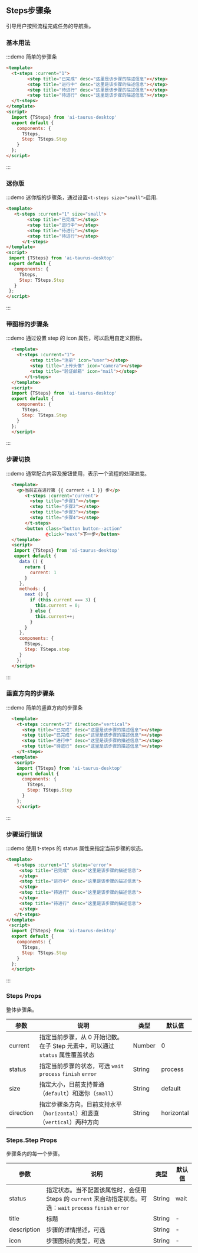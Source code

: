 <script>
  import {TSteps} from "ai-taurus-desktop"
  export default {
    data () {
      return {
        current: 1
      }
    },
    methods: {
      next () {
        if (this.current === 3) {
          this.current = 0;
        } else {
          this.current++;
          }
        }
    },
    components: {
      TSteps,
      Step: TSteps.step
    }
  };
</script>
<style scoped>
  button {
    margin-top: 10px
  }
</style>
## Steps步骤条

引导用户按照流程完成任务的导航条。

### 基本用法

:::demo 简单的步骤条
```html
<template>
  <t-steps :current="1">
        <step title="已完成" desc="这里是该步骤的描述信息"></step>
        <step title="进行中" desc="这里是该步骤的描述信息"></step>
        <step title="待进行" desc="这里是该步骤的描述信息"></step>
        <step title="待进行" desc="这里是该步骤的描述信息"></step>
  </t-steps>
</template>
<script>
  import {TSteps} from 'ai-taurus-desktop'
  export default {
    components: {
      TSteps,
      Step: TSteps.Step
    }
  };
</script>
```
:::
### 迷你版

:::demo 迷你版的步骤条，通过设置`<t-steps size="small">`启用.

```html
<template>
   <t-steps :current="1" size="small">
        <step title="已完成"></step>
        <step title="进行中"></step>
        <step title="待进行"></step>
        <step title="待进行"></step>
      </t-steps>
</template>
<script>
 import {TSteps} from 'ai-taurus-desktop'
 export default {
   components: {
     TSteps,
     Step: TSteps.Step
   }
 };
</script>
```
:::
### 带图标的步骤条

:::demo 通过设置 step 的 icon 属性，可以启用自定义图标。

```html
  <template>
    <t-steps :current="1">
         <step title="注册" icon="user"></step>
         <step title="上传头像" icon="camera"></step>
         <step title="验证邮箱" icon="mail"></step>
       </t-steps>
  </template>
  <script>
  import {TSteps} from 'ai-taurus-desktop'
  export default {
    components: {
      TSteps,
      Step: TSteps.Step
    }
  };
  </script>
```
:::

### 步骤切换
:::demo 通常配合内容及按钮使用，表示一个流程的处理进度。
```html
  <template>
    <p>当前正在进行第 {{ current + 1 }} 步</p>
       <t-steps :current="current">
         <step title="步骤1"></step>
         <step title="步骤2"></step>
         <step title="步骤3"></step>
         <step title="步骤4"></step>
       </t-steps>
       <button class="button button--action"
               @click="next">下一步</button>
  </template>
  <script>
   import {TSteps} from 'ai-taurus-desktop'
   export default {
     data () {
       return {
         current: 1
       }
     },
     methods: {
       next () {
         if (this.current === 3) {
           this.current = 0;
         } else {
           this.current++;
         }
       }
     },
     components: {
       TSteps,
       Step: TSteps.step
     }
    };
  </script>
```
:::

### 垂直方向的步骤条
:::demo 简单的竖直方向的步骤条
```html
  <template>
    <t-steps :current="2" direction="vertical">
      <step title="已完成" desc="这里是该步骤的描述信息"></step>
      <step title="已完成" desc="这里是该步骤的描述信息"></step>
      <step title="进行中" desc="这里是该步骤的描述信息"></step>
      <step title="待进行" desc="这里是该步骤的描述信息"></step>
    </t-steps>
  <template>
   <script>
    import {TSteps} from 'ai-taurus-desktop'
    export default {
      components: {
        TSteps,
        Step: TSteps.Step
      }
    };
    </script>
```
:::

### 步骤运行错误
:::demo 使用 t-steps 的 status 属性来指定当前步骤的状态。
```html
<template>
   <t-steps :current="1" status='error'>
     <step title="已完成" desc="这里是该步骤的描述信息">
     </step>
     <step title="进行中" desc="这里是该步骤的描述信息">
     </step>
     <step title="待进行" desc="这里是该步骤的描述信息">
     </step>
     <step title="待进行" desc="这里是该步骤的描述信息">
     </step>
   </t-steps>
</template>
 <script>
  import {TSteps} from 'ai-taurus-desktop'
  export default {
    components: {
      TSteps,
      Step: TSteps.Step
    }
  };
  </script>
```
:::

### Steps Props

整体步骤条。

| 参数      | 说明                                      | 类型         | 默认值 |
|----------|------------------------------------------|-------------|-------|
| current | 指定当前步骤，从 0 开始记数。在子 Step 元素中，可以通过 `status` 属性覆盖状态 | Number | 0 |
| status | 指定当前步骤的状态，可选 `wait` `process` `finish` `error` | String | process |
| size | 指定大小，目前支持普通（`default`）和迷你（`small`）| String | default |
| direction | 指定步骤条方向。目前支持水平（`horizontal`）和竖直（`vertical`）两种方向 | String | horizontal  |

### Steps.Step  Props

步骤条内的每一个步骤。

| 参数      | 说明                                     | 类型       | 默认值 |
|----------|-----------------------------------------|------------|-------|
| status | 指定状态。当不配置该属性时，会使用 Steps 的 `current` 来自动指定状态。可选：`wait` `process` `finish` `error` | String | wait |
| title | 标题 | String | -     |
| description | 步骤的详情描述，可选 | String | -  |
| icon | 步骤图标的类型，可选 | String | - |

